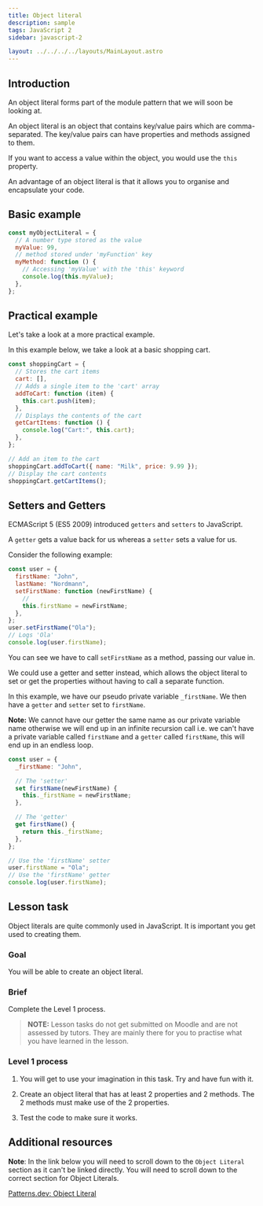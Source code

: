 ```yaml
---
title: Object literal
description: sample
tags: JavaScript 2
sidebar: javascript-2

layout: ../../../../layouts/MainLayout.astro
---
```


## Introduction

An object literal forms part of the module pattern that we will soon be looking at.

An object literal is an object that contains key/value pairs which are comma-separated. The key/value pairs can have properties and methods assigned to them.

If you want to access a value within the object, you would use the `this` property.

An advantage of an object literal is that it allows you to organise and encapsulate your code.

## Basic example

```js
const myObjectLiteral = {
  // A number type stored as the value
  myValue: 99,
  // method stored under 'myFunction' key
  myMethod: function () {
    // Accessing 'myValue' with the 'this' keyword
    console.log(this.myValue);
  },
};
```

## Practical example

Let's take a look at a more practical example.

In this example below, we take a look at a basic shopping cart.

```js
const shoppingCart = {
  // Stores the cart items
  cart: [],
  // Adds a single item to the 'cart' array
  addToCart: function (item) {
    this.cart.push(item);
  },
  // Displays the contents of the cart
  getCartItems: function () {
    console.log("Cart:", this.cart);
  },
};

// Add an item to the cart
shoppingCart.addToCart({ name: "Milk", price: 9.99 });
// Display the cart contents
shoppingCart.getCartItems();
```

## Setters and Getters

ECMAScript 5 (ES5 2009) introduced `getters` and `setters` to JavaScript.

A `getter` gets a value back for us whereas a `setter` sets a value for us.

Consider the following example:

```js
const user = {
  firstName: "John",
  lastName: "Nordmann",
  setFirstName: function (newFirstName) {
    //
    this.firstName = newFirstName;
  },
};
user.setFirstName("Ola");
// Logs 'Ola'
console.log(user.firstName);
```

You can see we have to call `setFirstName` as a method, passing our value in.

We could use a getter and setter instead, which allows the object literal to set or get the properties without having to call a separate function.

In this example, we have our pseudo private variable `_firstName`. We then have a `getter` and `setter` set to `firstName`.

**Note:** We cannot have our getter the same name as our private variable name otherwise we will end up in an infinite recursion call i.e. we can't have a private variable called `firstName` and a `getter` called `firstName`, this will end up in an endless loop.

```js
const user = {
  _firstName: "John",

  // The 'setter'
  set firstName(newFirstName) {
    this._firstName = newFirstName;
  },

  // The 'getter'
  get firstName() {
    return this._firstName;
  },
};

// Use the 'firstName' setter
user.firstName = "Ola";
// Use the 'firstName' getter
console.log(user.firstName);
```

## Lesson task

Object literals are quite commonly used in JavaScript. It is important you get used to creating them.

### Goal

You will be able to create an object literal.

### Brief

Complete the Level 1 process.

> <b>NOTE:</b> Lesson tasks do not get submitted on Moodle and are not assessed by tutors. They are mainly there for you to practise what you have learned in the lesson.

### Level 1 process

1. You will get to use your imagination in this task. Try and have fun with it.

2. Create an object literal that has at least 2 properties and 2 methods. The 2 methods must make use of the 2 properties.

3. Test the code to make sure it works.

## Additional resources

**Note**: In the link below you will need to scroll down to the `Object Literal` section as it can't be linked directly. You will need to scroll down to the correct section for Object Literals.

[Patterns.dev: Object Literal](https://www.patterns.dev/posts/classic-design-patterns/#designpatternsjavascript)
